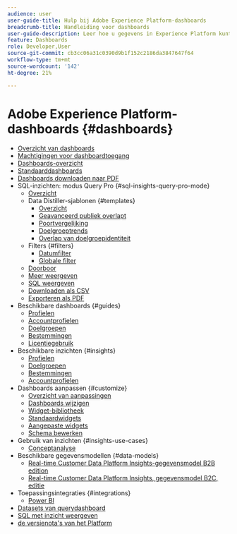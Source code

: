 ```yaml
---
audience: user
user-guide-title: Hulp bij Adobe Experience Platform-dashboards
breadcrumb-title: Handleiding voor dashboards
user-guide-description: Leer hoe u gegevens in Experience Platform kunt visualiseren via aanpasbare dashboards.
feature: Dashboards
role: Developer,User
source-git-commit: cb3cc06a31c0390d9b1f152c2186da3847647f64
workflow-type: tm+mt
source-wordcount: '142'
ht-degree: 21%

---
```



# Adobe Experience Platform-dashboards {#dashboards}

* [Overzicht van dashboards](home.md)
* [Machtigingen voor dashboardtoegang](permissions.md)
* [Dashboards-overzicht](inventory.md)
* [Standaarddashboards](standard-dashboards.md)
* [Dashboards downloaden naar PDF](download.md)
* SQL-inzichten: modus Query Pro {#sql-insights-query-pro-mode}
   * [Overzicht](sql-insights-query-pro-mode/overview.md)
   * Data Distiller-sjablonen {#templates}
      * [Overzicht](sql-insights-query-pro-mode/templates/overview.md)
      * [Geavanceerd publiek overlapt](sql-insights-query-pro-mode/templates/overlaps.md)
      * [Poortvergelijking](sql-insights-query-pro-mode/templates/comparison.md)
      * [Doelgroeptrends](sql-insights-query-pro-mode/templates/trends.md)
      * [Overlap van doelgroepidentiteit](sql-insights-query-pro-mode/templates/identity-overlaps.md)
   * Filters {#filters}
      * [Datumfilter](sql-insights-query-pro-mode/filters/date-filter.md)
      * [ Globale filter ](sql-insights-query-pro-mode/filters/global-filter.md)
   * [Doorboor](sql-insights-query-pro-mode/drill-through.md)
   * [Meer weergeven](sql-insights-query-pro-mode/view-more.md)
   * [SQL weergeven](sql-insights-query-pro-mode/view-sql.md)
   * [Downloaden als CSV](sql-insights-query-pro-mode/download-csv.md)
   * [Exporteren als PDF](sql-insights-query-pro-mode/export-pdf.md)
* Beschikbare dashboards {#guides}
   * [Profielen](guides/profiles.md)
   * [Accountprofielen](guides/account-profiles.md)
   * [Doelgroepen](guides/audiences.md)
   * [Bestemmingen](guides/destinations.md)
   * [Licentiegebruik](guides/license-usage.md)
* Beschikbare inzichten {#insights}
   * [Profielen](insights/profiles.md)
   * [Doelgroepen](insights/audiences.md)
   * [Bestemmingen](insights/destinations.md)
   * [Accountprofielen](insights/account-profiles.md)
* Dashboards aanpassen {#customize}
   * [Overzicht van aanpassingen](customize/overview.md)
   * [Dashboards wijzigen](customize/modify.md)
   * [Widget-bibliotheek](customize/widget-library.md)
   * [Standaardwidgets](customize/standard-widgets.md)
   * [Aangepaste widgets](customize/custom-widgets.md)
   * [Schema bewerken](customize/edit-schema.md)
* Gebruik van inzichten {#insights-use-cases}
   * [Conceptanalyse](insights-use-cases/consent-analysis.md)
* Beschikbare gegevensmodellen {#data-models}
   * [Real-time Customer Data Platform Insights-gegevensmodel B2B edition](data-models/cdp-insights-data-model-b2b.md)
   * [Real-time Customer Data Platform Insights, gegevensmodel B2C, editie](data-models/cdp-insights-data-model-b2c.md)
* Toepassingsintegraties {#integrations}
   * [Power BI](integrations/power-bi.md)
* [Datasets van querydashboard](query.md)
* [SQL met inzicht weergeven](view-sql.md)
* [ de versienota&#39;s van het Platform ](https://experienceleague.adobe.com/en/docs/experience-platform/release-notes/latest)